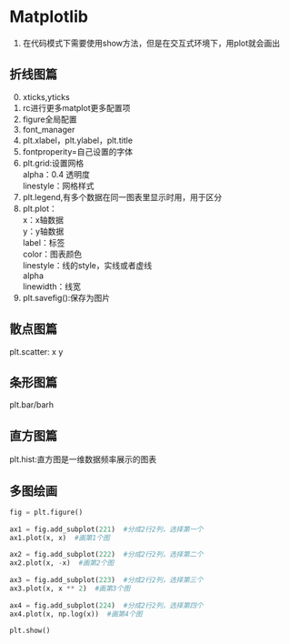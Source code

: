 # Matplotlib<br/>
1. 在代码模式下需要使用show方法，但是在交互式环境下，用plot就会画出<br/> 
## 折线图篇
0. xticks,yticks
1. rc进行更多matplot更多配置项
2. figure全局配置
3. font_manager
4. plt.xlabel，plt.ylabel，plt.title
5. fontproperity=自己设置的字体
6. plt.grid:设置网格<br/>
   alpha：0.4 透明度<br/>
   linestyle：网格样式<br/>
7. plt.legend,有多个数据在同一图表里显示时用，用于区分
8. plt.plot：<br/>
         x：x轴数据<br/>
         y：y轴数据<br/>
         label：标签<br/>
         color：图表颜色<br/>
         linestyle：线的style，实线或者虚线<br/>
         alpha<br/>
         linewidth：线宽<br/>
10. plt.savefig():保存为图片

## 散点图篇
plt.scatter:
    x
    y
## 条形图篇
plt.bar/barh

## 直方图篇
plt.hist:直方图是一维数据频率展示的图表

## 多图绘画
```python
fig = plt.figure()  
  
ax1 = fig.add_subplot(221)  #分成2行2列，选择第一个
ax1.plot(x, x)  #画第1个图
  
ax2 = fig.add_subplot(222)  #分成2行2列，选择第二个
ax2.plot(x, -x)  #画第2个图
  
ax3 = fig.add_subplot(223)  #分成2行2列，选择第三个
ax3.plot(x, x ** 2)  #画第3个图
  
ax4 = fig.add_subplot(224)  #分成2行2列，选择第四个
ax4.plot(x, np.log(x))  #画第4个图
  
plt.show()  
```
        
   